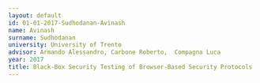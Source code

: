 ```yaml
---
layout: default 
id: 01-01-2017-Sudhodanan-Avinash
name: Avinash
surname: Sudhodanan
university: University of Trento
advisor: Armando Alessandro, Carbone Roberto,  Compagna Luca
year: 2017
title: Black-Box Security Testing of Browser-Based Security Protocols
---
```

